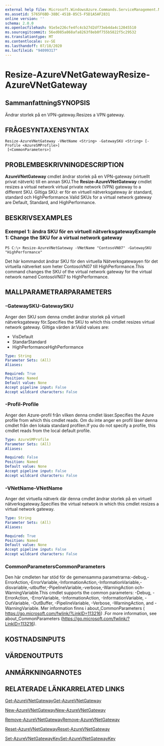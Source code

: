 ```yaml
---
external help file: Microsoft.WindowsAzure.Commands.ServiceManagement.Network.dll-Help.xml
ms.assetid: 5765F6BD-38BC-451B-85C5-F5D1A5AF2831
online version: ''
schema: 2.0.0
ms.openlocfilehash: 91e5e226cfe4fc4cb27d2df73eb4da4c12045510
ms.sourcegitcommit: 56ed085a868afa8263f8eb0f755b5822f5c29532
ms.translationtype: MT
ms.contentlocale: sv-SE
ms.lasthandoff: 07/18/2020
ms.locfileid: "94099317"
---
```

# <span data-ttu-id="a3865-101">Resize-AzureVNetGateway</span><span class="sxs-lookup"><span data-stu-id="a3865-101">Resize-AzureVNetGateway</span></span>

## <span data-ttu-id="a3865-102">Sammanfattning</span><span class="sxs-lookup"><span data-stu-id="a3865-102">SYNOPSIS</span></span>
<span data-ttu-id="a3865-103">Ändrar storlek på en VPN-gateway.</span><span class="sxs-lookup"><span data-stu-id="a3865-103">Resizes a VPN gateway.</span></span>

## <span data-ttu-id="a3865-104">FRÅGESYNTAXEN</span><span class="sxs-lookup"><span data-stu-id="a3865-104">SYNTAX</span></span>

```
Resize-AzureVNetGateway -VNetName <String> -GatewaySKU <String> [-Profile <AzureSMProfile>]
 [<CommonParameters>]
```

## <span data-ttu-id="a3865-105">PROBLEMBESKRIVNING</span><span class="sxs-lookup"><span data-stu-id="a3865-105">DESCRIPTION</span></span>
<span data-ttu-id="a3865-106">**AzureVNetGateway** cmdlet ändrar storlek på en VPN-gateway (virtuellt privat nätverk) till en annan SKU.</span><span class="sxs-lookup"><span data-stu-id="a3865-106">The **Resize-AzureVNetGateway** cmdlet resizes a virtual network virtual private network (VPN) gateway to a different SKU.</span></span>
<span data-ttu-id="a3865-107">Giltiga SKU: er för en virtuell nätverksgateway är standard, standard och HighPerformance.</span><span class="sxs-lookup"><span data-stu-id="a3865-107">Valid SKUs for a virtual network gateway are Default, Standard, and HighPerformance.</span></span>

## <span data-ttu-id="a3865-108">BESKRIVS</span><span class="sxs-lookup"><span data-stu-id="a3865-108">EXAMPLES</span></span>

### <span data-ttu-id="a3865-109">Exempel 1: ändra SKU för en virtuell nätverksgateway</span><span class="sxs-lookup"><span data-stu-id="a3865-109">Example 1: Change the SKU for a virtual network gateway</span></span>
```
PS C:\> Resize-AzureVNetGateway -VNetName "ContosoVN07" -GatewaySKU "HighPerformance"
```

<span data-ttu-id="a3865-110">Det här kommandot ändrar SKU för den virtuella Nätverksgatewayen för det virtuella nätverket som heter ContosoVN07 till HighPerformance.</span><span class="sxs-lookup"><span data-stu-id="a3865-110">This command changes the SKU of the virtual network gateway for the virtual network named ContosoVN07 to HighPerformance.</span></span>

## <span data-ttu-id="a3865-111">MALLPARAMETRAR</span><span class="sxs-lookup"><span data-stu-id="a3865-111">PARAMETERS</span></span>

### <span data-ttu-id="a3865-112">-GatewaySKU</span><span class="sxs-lookup"><span data-stu-id="a3865-112">-GatewaySKU</span></span>
<span data-ttu-id="a3865-113">Anger den SKU som denna cmdlet ändrar storlek på virtuell nätverksgateway för.</span><span class="sxs-lookup"><span data-stu-id="a3865-113">Specifies the SKU to which this cmdlet resizes virtual network gateway.</span></span>
<span data-ttu-id="a3865-114">Giltiga värden är:</span><span class="sxs-lookup"><span data-stu-id="a3865-114">Valid values are:</span></span> 

- <span data-ttu-id="a3865-115">Vis</span><span class="sxs-lookup"><span data-stu-id="a3865-115">Default</span></span> 
- <span data-ttu-id="a3865-116">Standar</span><span class="sxs-lookup"><span data-stu-id="a3865-116">Standard</span></span> 
- <span data-ttu-id="a3865-117">HighPerformance</span><span class="sxs-lookup"><span data-stu-id="a3865-117">HighPerformance</span></span>

```yaml
Type: String
Parameter Sets: (All)
Aliases: 

Required: True
Position: Named
Default value: None
Accept pipeline input: False
Accept wildcard characters: False
```

### <span data-ttu-id="a3865-118">-Profil</span><span class="sxs-lookup"><span data-stu-id="a3865-118">-Profile</span></span>
<span data-ttu-id="a3865-119">Anger den Azure-profil från vilken denna cmdlet läser.</span><span class="sxs-lookup"><span data-stu-id="a3865-119">Specifies the Azure profile from which this cmdlet reads.</span></span> <span data-ttu-id="a3865-120">Om du inte anger en profil läser denna cmdlet från den lokala standard profilen.</span><span class="sxs-lookup"><span data-stu-id="a3865-120">If you do not specify a profile, this cmdlet reads from the local default profile.</span></span>

```yaml
Type: AzureSMProfile
Parameter Sets: (All)
Aliases: 

Required: False
Position: Named
Default value: None
Accept pipeline input: False
Accept wildcard characters: False
```

### <span data-ttu-id="a3865-121">-VNetName</span><span class="sxs-lookup"><span data-stu-id="a3865-121">-VNetName</span></span>
<span data-ttu-id="a3865-122">Anger det virtuella nätverk där denna cmdlet ändrar storlek på en virtuell nätverksgateway.</span><span class="sxs-lookup"><span data-stu-id="a3865-122">Specifies the virtual network in which this cmdlet resizes a virtual network gateway.</span></span>

```yaml
Type: String
Parameter Sets: (All)
Aliases: 

Required: True
Position: Named
Default value: None
Accept pipeline input: False
Accept wildcard characters: False
```

### <span data-ttu-id="a3865-123">CommonParameters</span><span class="sxs-lookup"><span data-stu-id="a3865-123">CommonParameters</span></span>
<span data-ttu-id="a3865-124">Den här cmdleten har stöd för de gemensamma parametrarna:-debug,-ErrorAction,-ErrorVariable,-InformationAction,-InformationVariable,-disvariable,-utbuffer,-PipelineVariable,-verbose,-WarningAction och-WarningVariable.</span><span class="sxs-lookup"><span data-stu-id="a3865-124">This cmdlet supports the common parameters: -Debug, -ErrorAction, -ErrorVariable, -InformationAction, -InformationVariable, -OutVariable, -OutBuffer, -PipelineVariable, -Verbose, -WarningAction, and -WarningVariable.</span></span> <span data-ttu-id="a3865-125">Mer information finns i about_CommonParameters ( https://go.microsoft.com/fwlink/?LinkID=113216) .</span><span class="sxs-lookup"><span data-stu-id="a3865-125">For more information, see about_CommonParameters (https://go.microsoft.com/fwlink/?LinkID=113216).</span></span>

## <span data-ttu-id="a3865-126">KOSTNADS</span><span class="sxs-lookup"><span data-stu-id="a3865-126">INPUTS</span></span>

## <span data-ttu-id="a3865-127">VÄRDEN</span><span class="sxs-lookup"><span data-stu-id="a3865-127">OUTPUTS</span></span>

## <span data-ttu-id="a3865-128">ANMÄRKNINGAR</span><span class="sxs-lookup"><span data-stu-id="a3865-128">NOTES</span></span>

## <span data-ttu-id="a3865-129">RELATERADE LÄNKAR</span><span class="sxs-lookup"><span data-stu-id="a3865-129">RELATED LINKS</span></span>

[<span data-ttu-id="a3865-130">Get-AzureVNetGateway</span><span class="sxs-lookup"><span data-stu-id="a3865-130">Get-AzureVNetGateway</span></span>](./Get-AzureVNetGateway.md)

[<span data-ttu-id="a3865-131">New-AzureVNetGateway</span><span class="sxs-lookup"><span data-stu-id="a3865-131">New-AzureVNetGateway</span></span>](./New-AzureVNetGateway.md)

[<span data-ttu-id="a3865-132">Remove-AzureVNetGateway</span><span class="sxs-lookup"><span data-stu-id="a3865-132">Remove-AzureVNetGateway</span></span>](./Remove-AzureVNetGateway.md)

[<span data-ttu-id="a3865-133">Reset-AzureVNetGateway</span><span class="sxs-lookup"><span data-stu-id="a3865-133">Reset-AzureVNetGateway</span></span>](./Reset-AzureVNetGateway.md)

[<span data-ttu-id="a3865-134">Set-AzureVNetGatewayKey</span><span class="sxs-lookup"><span data-stu-id="a3865-134">Set-AzureVNetGatewayKey</span></span>](./Set-AzureVNetGatewayKey.md)


